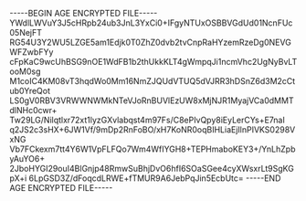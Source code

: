 -----BEGIN AGE ENCRYPTED FILE-----
YWdlLWVuY3J5cHRpb24ub3JnL3YxCi0+IFgyNTUxOSBBVGdUd01NcnFUc05NejFT
RG54U3Y2WU5LZGE5am1Edjk0T0ZhZ0dvb2tvCnpRaHYzemRzeDg0NEVGWFZwbFYy
cFpKaC9wcUhBSG9nOE1WdFB1b2thUkkKLT4gWmpqJi1ncmVhc2UgNyBvLTooM0sg
M1coIC4KM08vT3hqdWo0Mm16NmZJQUdVTUQ5dVJRR3hDSnZ6d3M2cCtub0YreQot
LS0gV0RBV3VRWWNWMkNTeVJoRnBUVlEzUW8xMjNJR1MyajVCa0dMMTdlNHc0cwr+
Tw29LG/Nilqtlxr72xt1lyzGXvlabqst4m97Fs/C8ePIvQpy8iEyLerCYs+E7naI
q2JS2c3sHX+6JW1Vf/9mDp2RnFoBO/xH7KoNR0oqBIHLiaEjIlnPIVKS0298VxNG
Vb7FCkexm7tt4Y6W1VpFLFQo7Wm4WfIYGH8+TEPHmaboKEY3+/YnLhZpbyAuYO6+
2JboHYGI29ouI4BlGnjp48RmwSuBhjDvO6hfI6SOaSGee4cyXWsxrLt9SgKGpX+i
6LpGSD3Z/dFoqcdLRWE+fTMUR9A6JebPqJin5EcbUtc=
-----END AGE ENCRYPTED FILE-----
